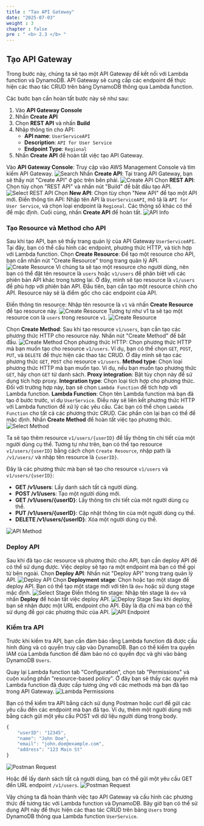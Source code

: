 ```yaml
---
title : "Tạo API Gateway"
date: "2025-07-03" 
weight : 3 
chapter : false
pre : " <b> 2.3 </b> "
---
```

## Tạo API Gateway

Trong bước này, chúng ta sẽ tạo một API Gateway để kết nối với Lambda function và DynamoDB. API Gateway sẽ cung cấp các endpoint để thực hiện các thao tác CRUD trên bảng DynamoDB thông qua Lambda function.

Các bước bạn cần hoàn tất bước này sẽ như sau: 

1. Vào **API Gateway Console**
2. Nhấn **Create API**
3. Chọn **REST API** và nhấn **Build**
4. Nhập thông tin cho API:
   - **API name**: `UserServiceAPI`
   - **Description**: `API for User Service`
   - **Endpoint Type**: `Regional`
5. Nhấn **Create API** để hoàn tất việc tạo API Gateway. 

Vào **API Gateway Console**: Truy cập vào AWS Management Console và tìm kiếm API Gateway.
![Search](/images/2.prerequisite/SearchAPIGateway.png)
Nhấn **Create API**: Tại trang API Gateway, bạn sẽ thấy nút "Create API" ở góc trên bên phải.
![Create API](/images/2.prerequisite/CreateAPI.png)
Chọn **REST API**: Chọn tùy chọn "REST API" và nhấn nút "Build" để bắt đầu tạo API.
![Select REST API](/images/2.prerequisite/SelectRESTAPI.png)
Chọn **New API**: Chọn tùy chọn "New API" để tạo một API mới.
Điền thông tin API: Nhập tên API là `UserServiceAPI`, mô tả là `API for User Service`, và chọn loại endpoint là `Regional`. Các thông số khác có thể để mặc định. Cuối cùng, nhấn **Create API** để hoàn tất.
![API Info](/images/2.prerequisite/APIInfo.png)

### Tạo Resource và Method cho API

Sau khi tạo API, bạn sẽ thấy trang quản lý của API Gateway `UserServiceAPI`. Tại đây, bạn có thể cấu hình các endpoint, phương thức HTTP, và tích hợp với Lambda function.
Chọn **Create Resource**: Để tạo một resource cho API, bạn cần nhấn nút "Create Resource" trong trang quản lý API.
![Create Resource](/images/2.prerequisite/CreateResource.png)
Vì chúng ta sẽ tạo một resource cho người dùng, nên bạn có thể đặt tên resource là `users` hoặc `v1/users` để phân biệt với các phiên bản API khác trong tương lai.
Ở đây, mình sẽ tạo resource là `v1/users` để phù hợp với phiên bản API.
Đầu tiên, bạn cần tạo một resource chính cho API. Resource này sẽ là điểm gốc cho các endpoint của API.

Điền thông tin resource: Nhập tên resource là `v1` và nhấn **Create Resource** để tạo resource này.
![Create Resource](/images/2.prerequisite/CreateResource1.png)
Tương tự như v1 ta sẽ tạo một resource con là `users` trong resource `v1`.
![Create Resource](/images/2.prerequisite/CreateResource2.png)

Chọn **Create Method**: Sau khi tạo resource `v1/users`, bạn cần tạo các phương thức HTTP cho resource này. Nhấn nút "Create Method" để bắt đầu.
![Create Method](/images/2.prerequisite/CreateMethod.png)
Chọn phương thức HTTP: Chọn phương thức HTTP mà bạn muốn tạo cho resource `v1/users`. Ví dụ, bạn có thể chọn `GET`, `POST`, `PUT`, và `DELETE` để thực hiện các thao tác CRUD.
Ở đây mình sẽ tạo các phương thức `GET`, `POST` cho resource `v1/users`.
**Method type**: Chọn loại phương thức HTTP mà bạn muốn tạo. Ví dụ, nếu bạn muốn tạo phương thức `GET`, hãy chọn `GET` từ danh sách.
**Proxy integration**: Bật tùy chọn này để sử dụng tích hợp proxy.
**Integration type**: Chọn loại tích hợp cho phương thức. Đối với trường hợp này, bạn sẽ chọn `Lambda Function` để tích hợp với Lambda function.
**Lambda Function**: Chọn tên Lambda function mà bạn đã tạo ở bước trước, ví dụ `UserService`. Điều này sẽ liên kết phương thức HTTP với Lambda function để xử lý các yêu cầu.
Các bạn có thể chọn `Lambda Function` cho tất cả các phương thức CRUD.
Các phần còn lại bạn có thể để mặc định.
Nhấn **Create Method** để hoàn tất việc tạo phương thức.
![Select Method](/images/2.prerequisite/SelectMethod.png)

Ta sẽ tạo thêm resource `v1/users/{userID}` để lấy thông tin chi tiết của một người dùng cụ thể.
Tương tự như trên, bạn có thể tạo resource `v1/users/{userID}` bằng cách chọn `Create Resource`, nhập path là `/v1/users/` và nhập tên resource là `{userID}`.

Đây là các phương thức mà bạn sẽ tạo cho resource `v1/users` và `v1/users/{userID}`:
- **GET /v1/users**: Lấy danh sách tất cả người dùng.
- **POST /v1/users**: Tạo một người dùng mới.
- **GET /v1/users/{userID}**: Lấy thông tin chi tiết của một người dùng cụ thể.
- **PUT /v1/users/{userID}**: Cập nhật thông tin của một người dùng cụ thể.
- **DELETE /v1/users/{userID}**: Xóa một người dùng cụ thể.

![API Method](/images/2.prerequisite/APIMethod.png)

### Deploy API
Sau khi đã tạo các resource và phương thức cho API, bạn cần deploy API để có thể sử dụng được. Việc deploy sẽ tạo ra một endpoint mà bạn có thể gọi từ bên ngoài.
Chọn **Deploy API**: Nhấn nút "Deploy API" trong trang quản lý API.
![Deploy API](/images/2.prerequisite/DeployAPI.png)
Chọn **Deployment stage**: Chọn hoặc tạo một stage để deploy API. Bạn có thể tạo một stage mới với tên là `dev` hoặc sử dụng stage mặc định.
![Select Stage](/images/2.prerequisite/SelectStage.png)
Điền thông tin stage: Nhập tên stage là `dev` và nhấn **Deploy** để hoàn tất việc deploy API.
![Deploy Stage](/images/2.prerequisite/DeployStage.png)
Sau khi deploy, bạn sẽ nhận được một URL endpoint cho API. Đây là địa chỉ mà bạn có thể sử dụng để gọi các phương thức của API.
![API Endpoint](/images/2.prerequisite/APIEndpoint.png)

### Kiểm tra API

Trước khi kiểm tra API, bạn cần đảm bảo rằng Lambda function đã được cấu hình đúng và có quyền truy cập vào DynamoDB. Bạn có thể kiểm tra quyền IAM của Lambda function để đảm bảo nó có quyền đọc và ghi vào bảng DynamoDB `Users`.

Quay lại Lambda function tab "Configuration", chọn tab "Permissions" và cuộn xuống phần "resource-based policy".
Ở đây bạn sẽ thấy các quyền mà Lambda function đã được cấp tương ứng với các methods mà bạn đã tạo trong API Gateway.
![Lambda Permissions](/images/2.prerequisite/LambdaPermission.png)

Bạn có thể kiểm tra API bằng cách sử dụng Postman hoặc curl để gửi các yêu cầu đến các endpoint mà bạn đã tạo.
Ví dụ, thêm một người dùng mới bằng cách gửi một yêu cầu POST với dữ liệu người dùng trong body.
```js
{
    "userID": "12345",
    "name": "John Doe",
    "email": "john.doe@example.com",
    "address": "123 Main St"
}
```
![Postman Request](/images/2.prerequisite/PostmanRequest1.png)

Hoặc để lấy danh sách tất cả người dùng, bạn có thể gửi một yêu cầu GET đến URL endpoint `/v1/users`.
![Postman Request](/images/2.prerequisite/PostmanRequest2.png)

Vậy chúng ta đã hoàn thành việc tạo API Gateway và cấu hình các phương thức để tương tác với Lambda function và DynamoDB. Bây giờ bạn có thể sử dụng API này để thực hiện các thao tác CRUD trên bảng `Users` trong DynamoDB thông qua Lambda function `UserService`.


